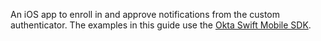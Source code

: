 An iOS app to enroll in and approve notifications from the custom authenticator. The examples in this guide use the [Okta Swift Mobile SDK](https://github.com/okta/okta-mobile-swift).
